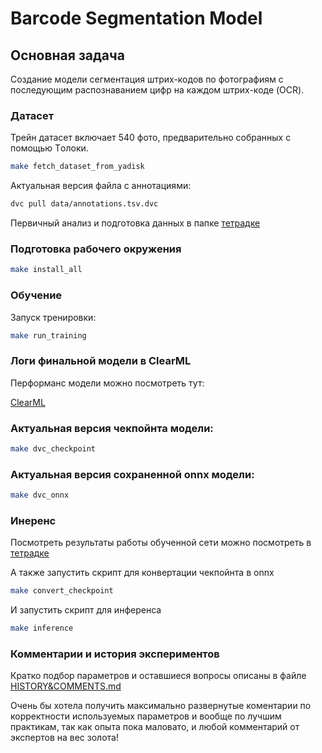 # Barcode Segmentation Model

## Основная задача

Создание модели сегментация штрих-кодов по фотографиям c последующим распознаванием цифр на каждом штрих-коде (OCR).

### Датасет

Трейн датасет включает 540 фото, предварительно собранных с помощью Tолоки.

```bash
make fetch_dataset_from_yadisk
```

Актуальная версия файла с аннотациями:

```bash
dvc pull data/annotations.tsv.dvc
```

Первичный анализ и подготовка данных в папке [тетрадке](notebooks/EDA.ipynb)

### Подготовка рабочего окружения

```bash
make install_all
```

### Обучение

Запуск тренировки:

```bash
make run_training
```

### Логи финальной модели в ClearML

Перформанс модели можно посмотреть тут:

[ClearML](https://app.clear.ml/projects/03d0e1fbd7854729b147d47e858fcc91/experiments/a59da8e539e645f0ab47fb7f0a5a6b21/output/execution)

### Актуальная версия чекпойнта модели:

```bash
make dvc_checkpoint
```

### Актуальная версия сохраненной onnx модели:

```bash
make dvc_onnx
```

### Инеренс

Посмотреть результаты работы обученной сети можно посмотреть в [тетрадке](notebooks/inference.ipynb)

А также запустить скрипт для конвертации чекпойнта в onnx

```bash
make convert_checkpoint
```

И запустить скрипт для инференса

```bash
make inference
```

### Комментарии и история экспериментов

Кратко подбор параметров и оставшиеся вопросы описаны в файле [HISTORY&COMMENTS.md](HISTORY&COMMENTS.md)

Очень бы хотела получить максимально развернутые коментарии по корректности используемых параметров и вообще по лучшим практикам, так как опыта пока маловато, и любой комментарий от экспертов на вес золота!
